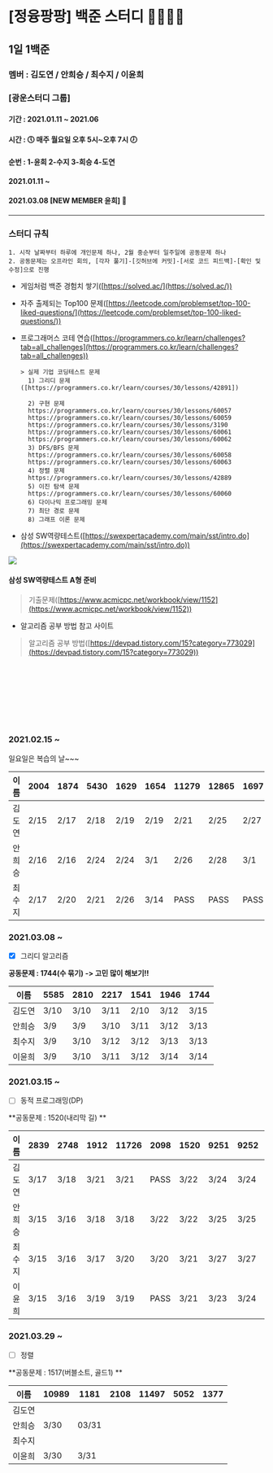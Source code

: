 # [정융팡팡] 백준 스터디 👩‍💻👨‍💻
## 1일 1백준
### 멤버 : 김도연 / 안희승 / 최수지 / 이윤희
### [광운스터디 그룹] 
#### 기간 : 2021.01.11 ~ 2021.06 
#### 시간 : 🕔 매주 월요일 오후 5시~오후 7시 🕖
#### 순번 : 1-윤희 2-수지 3-희승 4-도연

#### 2021.01.11 ~
#### 2021.03.08 [NEW MEMBER 윤희] 🎉
---
### 스터디 규칙

    1. 시작 날짜부터 하루에 개인문제 하나, 2월 중순부터 일주일에 공동문제 하나
    2. 공동문제는 오프라인 회의, [각자 풀기]-[깃허브에 커밋]-[서로 코드 피드백]-[확인 및 수정]으로 진행

* 게임처럼 백준 경험치 쌓기([https://solved.ac/](https://solved.ac/))

* 자주 출제되는 Top100 문제([https://leetcode.com/problemset/top-100-liked-questions/](https://leetcode.com/problemset/top-100-liked-questions/))

* 프로그래머스 코테 연습([https://programmers.co.kr/learn/challenges?tab=all_challenges](https://programmers.co.kr/learn/challenges?tab=all_challenges))
    ```
    > 실제 기업 코딩테스트 문제 
      1) 그리디 문제([https://programmers.co.kr/learn/courses/30/lessons/42891])
      
      2) 구현 문제
      https://programmers.co.kr/learn/courses/30/lessons/60057
      https://programmers.co.kr/learn/courses/30/lessons/60059
      https://programmers.co.kr/learn/courses/30/lessons/3190
      https://programmers.co.kr/learn/courses/30/lessons/60061
      https://programmers.co.kr/learn/courses/30/lessons/60062
      3) DFS/BFS 문제
      https://programmers.co.kr/learn/courses/30/lessons/60058
      https://programmers.co.kr/learn/courses/30/lessons/60063
      4) 정렬 문제
      https://programmers.co.kr/learn/courses/30/lessons/42889
      5) 이진 탐색 문제
      https://programmers.co.kr/learn/courses/30/lessons/60060
      6) 다이나믹 프로그래밍 문제
      7) 최단 경로 문제
      8) 그래프 이론 문제
    ```

* 삼성 SW역량테스트([https://swexpertacademy.com/main/sst/intro.do](https://swexpertacademy.com/main/sst/intro.do))
<img src='https://user-images.githubusercontent.com/38692338/104296717-5b4e7d00-5505-11eb-99d7-dcf37488c97f.png'>

#### 삼성 SW역량테스트 A형 준비
 >기출문제([https://www.acmicpc.net/workbook/view/1152](https://www.acmicpc.net/workbook/view/1152))

* 알고리즘 공부 방법 참고 사이트
 > 알고리즘 공부 방법([https://devpad.tistory.com/15?category=773029](https://devpad.tistory.com/15?category=773029))

<br></br>
---
<br></br>
### 2021.02.15 ~

일요일은 복습의 날~~~

|이름|2004|1874|5430|1629|1654|11279|12865|1697|1753|3273|2293|5639|
|:------|---|---|---|---|---|---|---|---|---|---|---|---:|
|김도연|2/15|2/17|2/18|2/19|2/19|2/21|2/25|2/27|2/27|3/1|3/1|3/2|
|안희승|2/16|2/16|2/24|2/24|3/1|2/26|2/28|3/1|3/3|3/4|||
|최수지|2/17|2/20|2/21|2/26|3/14|PASS|PASS|PASS|PASS|PASS|PASS|PASS|

### 2021.03.08 ~

- [x] 그리디 알고리즘

**공동문제 : 1744(수 묶기) -> 고민 많이 해보기!!**

|이름|5585|2810|2217|1541|1946|**1744**|
|------|---|---|---|---|---|---|
|김도연|3/10|3/10|3/11|2/10|3/12|3/15||
|안희승|3/9|3/9|3/10|3/11|3/12|3/13||
|최수지|3/9|3/10|3/12|3/12|3/13|3/13||
|이윤희|3/9|3/10|3/11|3/12|3/14|3/14||

### 2021.03.15 ~

- [ ] 동적 프로그래밍(DP)

**공동문제 : 1520(내리막 길) **

|이름|2839|2748|1912|11726|2098|**1520**|9251|9252|1958|12865|
|------|---|---|---|---|---|---|---|---|---|---|
|김도연|3/17|3/18|3/21|3/21|PASS|3/22|3/24|3/24|3/26|3/26|
|안희승|3/15|3/16|3/18|3/18|3/22|3/22|3/25|3/25|3/28|3/26|
|최수지|3/15|3/16|3/17|3/20|3/20|3/21|3/27|3/27|3/27|3/28|
|이윤희|3/15|3/16|3/19|3/19|PASS|3/21|3/23|3/24|3/26|3/29|

### 2021.03.29 ~

- [ ] 정렬

**공동문제 : 1517(버블소트, 골드1) **

|이름|10989|1181|2108|11497|5052|**1377**|
|------|---|---|---|---|---|---|
|김도연||||||||
|안희승|3/30|03/31||||||
|최수지||||||||
|이윤희|3/30|3/31||||||
